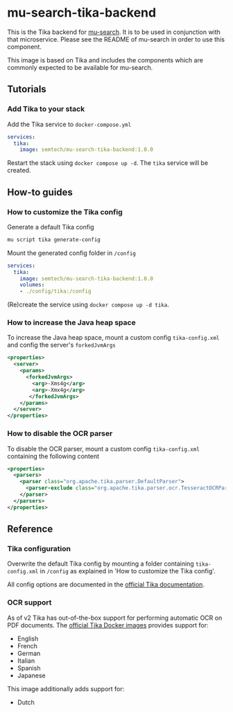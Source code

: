 # mu-search-tika-backend
This is the Tika backend for [mu-search](https://github.com/mu-semtech/mu-search/).  It is to be used in conjunction with that microservice.  Please see the README of mu-search in order to use this component.

This image is based on Tika and includes the components which
are commonly expected to be available for mu-search.

## Tutorials
### Add Tika to your stack
Add the Tika service to `docker-compose.yml`

``` yaml
services:
  tika:
    image: semtech/mu-search-tika-backend:1.0.0
```

Restart the stack using `docker compose up -d`. The `tika` service will be created.

## How-to guides
### How to customize the Tika config
Generate a default Tika config

``` bash
mu script tika generate-config
```

Mount the generated config folder in `/config`

``` yaml
services:
  tika:
    image: semtech/mu-search-tika-backend:1.0.0
    volumes:
    - ./config/tika:/config
```

(Re)create the service using `docker compose up -d tika`.

### How to increase the Java heap space
To increase the Java heap space, mount a custom config `tika-config.xml` and config the server's `forkedJvmArgs`

``` xml
<properties>
  <server>
    <params>
      <forkedJvmArgs>
        <arg>-Xms4g</arg>
        <arg>-Xmx4g</arg>
       </forkedJvmArgs>
    </params>
  </server>
</properties>
```

### How to disable the OCR parser
To disable the OCR parser, mount a custom config `tika-config.xml` containing the following content

``` xml
<properties>
  <parsers>
    <parser class="org.apache.tika.parser.DefaultParser">
      <parser-exclude class="org.apache.tika.parser.ocr.TesseractOCRParser"/>
    </parser>
  </parsers>
</properties>
```

## Reference
### Tika configuration
Overwrite the default Tika config by mounting a folder containing `tika-config.xml` in `/config` as explained in 'How to customize the Tika config'.

All config options are documented in the [official Tika documentation](https://tika.apache.org/3.2.2/configuring.html).

### OCR support
As of v2 Tika has out-of-the-box support for performing automatic OCR on PDF documents. The [official Tika Docker images](https://github.com/apache/tika-docker) provides support for:
- English
- French
- German
- Italian
- Spanish
- Japanese

This image additionally adds support for:
- Dutch
